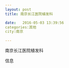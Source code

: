 ```yaml
--- 
layout: post 
title: 南京长江医院植发科

date:   2016-05-03 13:39:56 
categories:其他  
city:南京
  
--- 
```

   
南京长江医院植发科

信息

